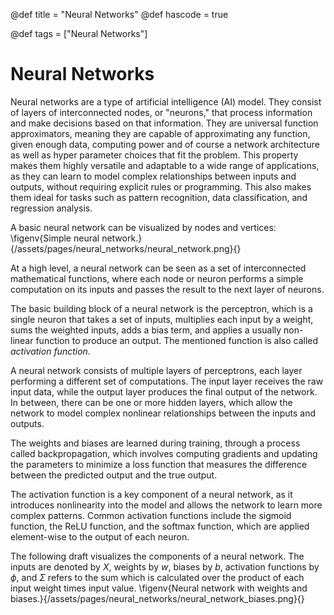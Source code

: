 @def title = "Neural Networks"
@def hascode = true

@def tags = ["Neural Networks"]

# Neural Networks

Neural networks are a type of artificial intelligence (AI) model. They consist of layers of interconnected nodes, or "neurons," that process information and make decisions based on that information. They are universal function approximators, meaning they are capable of approximating any function, given enough data, computing power and of course a network architecture as well as hyper parameter choices that fit the problem. This property makes them highly versatile and adaptable to a wide range of applications, as they can learn to model complex relationships between inputs and outputs, without requiring explicit rules or programming. This also makes them ideal for tasks such as pattern recognition, data classification, and regression analysis.

A basic neural network can be visualized by nodes and vertices:
\figenv{Simple neural network.}{/assets/pages/neural_networks/neural_network.png}{}

At a high level, a neural network can be seen as a set of interconnected mathematical functions, where each node or neuron performs a simple computation on its inputs and passes the result to the next layer of neurons.

The basic building block of a neural network is the perceptron, which is a single neuron that takes a set of inputs, multiplies each input by a weight, sums the weighted inputs, adds a bias term, and applies a usually non-linear function to produce an output. The mentioned function is also called <em>activation function</em>. 

A neural network consists of multiple layers of perceptrons, each layer performing a different set of computations. The input layer receives the raw input data, while the output layer produces the final output of the network. In between, there can be one or more hidden layers, which allow the network to model complex nonlinear relationships between the inputs and outputs.

The weights and biases are learned during training, through a process called backpropagation, which involves computing gradients and updating the parameters to minimize a loss function that measures the difference between the predicted output and the true output.

The activation function is a key component of a neural network, as it introduces nonlinearity into the model and allows the network to learn more complex patterns. Common activation functions include the sigmoid function, the ReLU function, and the softmax function, which are applied element-wise to the output of each neuron.

The following draft visualizes the components of a neural network. The inputs are denoted by $X$, weights by $w$, biases by $b$, activation functions by $\phi$, and $\Sigma$ refers to the sum which is calculated over the product of each input weight times input value.
\figenv{Neural network with weights and biases.}{/assets/pages/neural_networks/neural_network_biases.png}{}